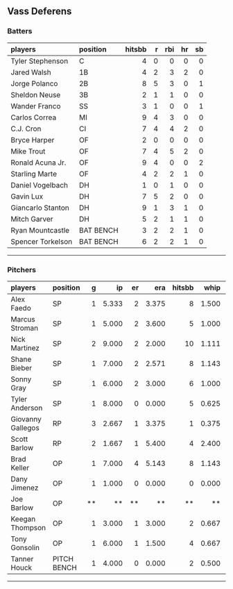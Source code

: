 ## Vass Deferens

### Batters

 
|players           |position  | hitsbb|  r| rbi| hr| sb| 
|:-----------------|:---------|------:|--:|---:|--:|--:| 
|Tyler Stephenson  |C         |      4|  0|   0|  0|  0| 
|Jared Walsh       |1B        |      4|  2|   3|  2|  0| 
|Jorge Polanco     |2B        |      8|  5|   3|  0|  1| 
|Sheldon Neuse     |3B        |      2|  1|   1|  0|  0| 
|Wander Franco     |SS        |      3|  1|   0|  0|  1| 
|Carlos Correa     |MI        |      9|  4|   3|  0|  0| 
|C.J. Cron         |CI        |      7|  4|   4|  2|  0| 
|Bryce Harper      |OF        |      2|  0|   0|  0|  0| 
|Mike Trout        |OF        |      7|  4|   5|  2|  0| 
|Ronald Acuna Jr.  |OF        |      9|  4|   0|  0|  2| 
|Starling Marte    |OF        |      4|  2|   2|  1|  0| 
|Daniel Vogelbach  |DH        |      1|  0|   1|  0|  0| 
|Gavin Lux         |DH        |      7|  5|   2|  0|  0| 
|Giancarlo Stanton |DH        |      9|  1|   3|  1|  0| 
|Mitch Garver      |DH        |      5|  2|   1|  1|  0| 
|Ryan Mountcastle  |BAT BENCH |      3|  2|   2|  1|  0| 
|Spencer Torkelson |BAT BENCH |      6|  2|   2|  1|  0| 


* * *

### Pitchers

 
|players           |position    |  g|    ip| er|   era| hitsbb|  whip| so|  w| sv| 
|:-----------------|:-----------|--:|-----:|--:|-----:|------:|-----:|--:|--:|--:| 
|Alex Faedo        |SP          |  1| 5.333|  2| 3.375|      8| 1.500|  2|  1|  0| 
|Marcus Stroman    |SP          |  1| 5.000|  2| 3.600|      5| 1.000|  6|  0|  0| 
|Nick Martinez     |SP          |  2| 9.000|  2| 2.000|     10| 1.111| 11|  0|  0| 
|Shane Bieber      |SP          |  1| 7.000|  2| 2.571|      8| 1.143| 10|  0|  0| 
|Sonny Gray        |SP          |  1| 6.000|  2| 3.000|      6| 1.000|  5|  1|  0| 
|Tyler Anderson    |SP          |  1| 8.000|  0| 0.000|      5| 0.625|  8|  1|  0| 
|Giovanny Gallegos |RP          |  3| 2.667|  1| 3.375|      1| 0.375|  5|  0|  1| 
|Scott Barlow      |RP          |  2| 1.667|  1| 5.400|      4| 2.400|  1|  0|  0| 
|Brad Keller       |OP          |  1| 7.000|  4| 5.143|      8| 1.143|  4|  0|  0| 
|Dany Jimenez      |OP          |  1| 1.000|  0| 0.000|      0| 0.000|  1|  0|  1| 
|Joe Barlow        |OP          | **|    **| **|    **|     **|    **| **| **| **| 
|Keegan Thompson   |OP          |  1| 3.000|  1| 3.000|      2| 0.667|  4|  1|  0| 
|Tony Gonsolin     |OP          |  1| 6.000|  1| 1.500|      4| 0.667|  7|  0|  0| 
|Tanner Houck      |PITCH BENCH |  1| 4.000|  0| 0.000|      2| 0.500|  6|  1|  0| 


* * *


